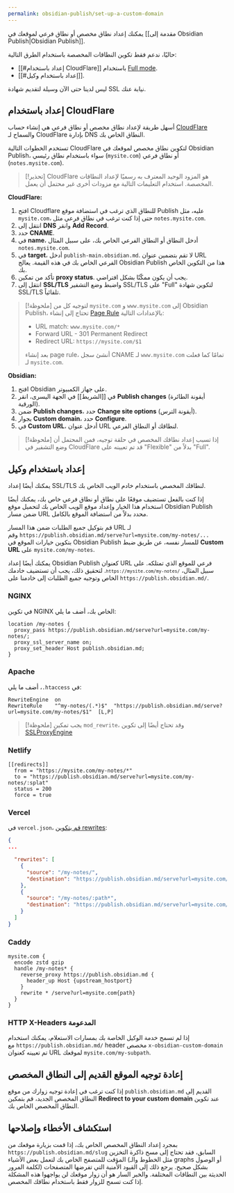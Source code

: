 ```yaml
---
permalink: obsidian-publish/set-up-a-custom-domain
---
```


يمكنك إعداد نطاق مخصص أو نطاق فرعي لموقعك في [[مقدمة إلى Obsidian Publish|Obsidian Publish]].

حاليًا، ندعم فقط تكوين النطاقات المخصصة باستخدام الطرق التالية:

- [[#إعداد باستخدام CloudFlare]] باستخدام [Full mode](https://developers.cloudflare.com/ssl/origin-configuration/ssl-modes/full/).
- [[#إعداد باستخدام وكيل]].

ليس لدينا حتى الآن وسيلة لتقديم شهادة SSL نيابة عنك.

## إعداد باستخدام CloudFlare

أسهل طريقة لإعداد نطاق مخصص أو نطاق فرعي هي إنشاء حساب [CloudFlare](https://cloudflare.com) والسماح لـ CloudFlare بإدارة DNS النطاق الخاص بك.

تستخدم الخطوات التالية CloudFlare لتكوين نطاق مخصص لموقعك في Obsidian Publish، سواء باستخدام نطاق رئيسي (`mysite.com`) أو نطاق فرعي (`notes.mysite.com`).

> [!تحذير]
> CloudFlare هو المزود الوحيد المعترف به رسميًا لإعداد النطاقات المخصصة. استخدام التعليمات التالية مع مزودات أخرى غير محتمل أن يعمل.

**CloudFlare:**

1. افتح Cloudflare للنطاق الذي ترغب في استضافة موقع Publish عليه، مثل `mysite.com`، حتى إذا كنت ترغب في نطاق فرعي مثل `notes.mysite.com`.
2. انتقل إلى **DNS** وانقر **Add Record**.
3. حدد **CNAME**.
4. في **name**، أدخل النطاق أو النطاق الفرعي الخاص بك، على سبيل المثال `notes.mysite.com`.
5. في **target**، أدخل `publish-main.obsidian.md`. لا تقم بتضمين عنوان URL الفرعي الخاص بك في هذه القيمة. يعالج Obsidian Publish هذا من التكوين الخاص بك.
6. تأكد من تمكين **proxy status**. يجب أن يكون ممكّنًا بشكل افتراضي.
7. انتقل إلى **SSL/TLS** واضبط وضع التشفير SSL/TLS على "Full" لتكوين شهادة SSL/TLS تلقائياً.

> [!ملحوظة]
> لتوجيه كل من `mysite.com` و `www.mysite.com` إلى Obsidian Publish، تحتاج إلى إنشاء [Page Rule](https://support.cloudflare.com/hc/en-us/articles/200172336-Creating-Page-Rules) بالإعدادات التالية:
>
> - <span dir="ltr">URL match: `www.mysite.com/*`</span>
> - Forward URL - 301 Permanent Redirect
> - Redirect URL: `https://mysite.com/$1`
>
> بعد إنشاء page rule، أنشئ سجل CNAME لـ `www.mysite.com` تمامًا كما فعلت لـ `mysite.com`.

**Obsidian:**

1. افتح Obsidian على جهاز الكمبيوتر.
2. في [[الشريط]] في الجهة اليسرى، انقر **Publish changes** (أيقونة الطائرة الورقية).
3. ضمن **Publish changes**، حدد **Change site options** (أيقونة الترس).
4. بجوار **Custom domain**، حدد **Configure**.
5. في **Custom URL**، أدخل عنوان URL لنطاقك أو النطاق الفرعي.

> [!ملحوظة]
> إذا تسبب إعداد نطاقك المخصص في حلقة توجيه، فمن المحتمل أن وضع التشفير في CloudFlare قد تم تعيينه على "Flexible" بدلاً من "Full".

## إعداد باستخدام وكيل

يمكنك أيضًا إعداد SSL/TLS لنطاقك المخصص باستخدام خادم الويب الخاص بك.

إذا كنت بالفعل تستضيف موقعًا على نطاق أو نطاق فرعي خاص بك، يمكنك أيضًا استخدام هذا الخيار وإعداد موقع الويب الخاص بك لتحميل موقع Obsidian Publish ضمن مسار URL محدد بدلاً من استضافة الموقع بالكامل.

قم بتوكيل جميع الطلبات ضمن هذا المسار URL لـ <span dir="ltr">`https://publish.obsidian.md/serve?url=mysite.com/my-notes/...`</span> وقم بتكوين خيارات الموقع في Obsidian Publish للمسار نفسه، عن طريق ضبط **Custom URL** على `mysite.com/my-notes`.

يمكنك أيضًا إعداد Obsidian Publish كعنوان URL فرعي للموقع الذي تمتلكه. على سبيل المثال، <code dir="ltr">`https://mysite.com/my-notes/`</code>. لتحقيق ذلك، يجب أن تستضيف خادمك الخاص وتوجيه جميع الطلبات إلى خادمنا على <span dir="ltr">`https://publish.obsidian.md/`</span>.

### NGINX

في تكوين NGINX الخاص بك، أضف ما يلي:

```nginx
location /my-notes {
  proxy_pass https://publish.obsidian.md/serve?url=mysite.com/my-notes/;
  proxy_ssl_server_name on;
  proxy_set_header Host publish.obsidian.md;
}
```

### Apache

في <code dir="ltr">.htaccess</code>، أضف ما يلي:

```htaccess
RewriteEngine  on
RewriteRule    "^my-notes/(.*)$"  "https://publish.obsidian.md/serve?url=mysite.com/my-notes/$1"  [L,P]
```

> [!ملحوظة]
> يجب تمكين `mod_rewrite`، وقد تحتاج أيضًا إلى تكوين [SSLProxyEngine](https://stackoverflow.com/questions/40938148/reverse-proxy-for-external-url-apache)

### Netlify

```plain
[[redirects]]
  from = "https://mysite.com/my-notes/*"
  to = "https://publish.obsidian.md/serve?url=mysite.com/my-notes/:splat"
  status = 200
  force = true
```

### Vercel

في `vercel.json`، [قم بتكوين rewrites](https://vercel.com/docs/configuration#project/rewrites):

```json
{
...

  "rewrites": [
    {
      "source": "/my-notes/",
      "destination": "https://publish.obsidian.md/serve?url=mysite.com/my-notes"
    },
    {
      "source": "/my-notes/:path*",
      "destination": "https://publish.obsidian.md/serve?url=mysite.com/my-notes/:path*"
    }
  ]
}
```

### Caddy

```plain
mysite.com {
  encode zstd gzip
  handle /my-notes* {
    reverse_proxy https://publish.obsidian.md {
      header_up Host {upstream_hostport}
    }
    rewrite * /serve?url=mysite.com{path}
  }
}
```

### HTTP X-Headers المدعومة

إذا لم تسمح خدمة الوكيل الخاصة بك بمسارات الاستعلام، يمكنك استخدام <span dir="ltr">`https://publish.obsidian.md/`</span> مع header مخصص `x-obsidian-custom-domain` تم تعيينه كعنوان URL لموقعك `mysite.com/my-subpath`.

## إعادة توجيه الموقع القديم إلى النطاق المخصص

إذا كنت ترغب في إعادة توجيه زوارك من موقع `publish.obsidian.md` القديم إلى النطاق المخصص الجديد، قم بتمكين **Redirect to your custom domain** عند تكوين النطاق المخصص الخاص بك.

## استكشاف الأخطاء وإصلاحها

بمجرد إعداد النطاق المخصص الخاص بك، إذا قمت بزيارة موقعك من `https://publish.obsidian.md/slug` السابق، فقد تحتاج إلى مسح ذاكرة التخزين المؤقت للمتصفح الخاص بك لتعمل بعض الأشياء (مثل الخطوط والـ graphs أو الوصول لكلمة المرور) بشكل صحيح. يرجع ذلك إلى القيود الأمنية التي تفرضها المتصفحات الحديثة بين النطاقات المختلفة. والخبر السار هو أن زوار موقعك لن يواجهوا هذه المشكلة إذا كنت تسمح للزوار فقط باستخدام نطاقك المخصص.

